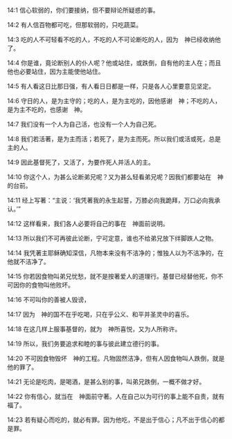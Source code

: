 <a id="1"></a>14:1  信心软弱的，你们要接纳，但不要辩论所疑惑的事。  

<a id="2"></a>14:2  有人信百物都可吃，但那软弱的，只吃蔬菜。  

<a id="3"></a>14:3  吃的人不可轻看不吃的人，不吃的人不可论断吃的人，因为　神已经收纳他了。  

<a id="4"></a>14:4  你是谁，竟论断别人的仆人呢？他或站住，或跌倒，自有他的主人在；而且他也必要站住，因为主能使他站住。  

<a id="5"></a>14:5  有人看这日比那日强，有人看日日都是一样，只是各人心里要意见坚定。  

<a id="6"></a>14:6  守日的人，是为主守的；吃的人，是为主吃的，因他感谢　神；不吃的人，是为主不吃的，也感谢　神。  

<a id="7"></a>14:7  我们没有一个人为自己活，也没有一个人为自己死。  

<a id="8"></a>14:8  我们若活著，是为主而活；若死了，是为主而死。所以我们或活或死，总是主的人。  

<a id="9"></a>14:9  因此基督死了，又活了，为要作死人并活人的主。  

<a id="10"></a>14:10  你这个人，为甚么论断弟兄呢？又为甚么轻看弟兄呢？因我们都要站在　神的台前。  

<a id="11"></a>14:11  经上写著：“主说：‘我凭著我的永生起誓，万膝必向我跪拜，万口必向我承认。’”  

<a id="12"></a>14:12  这样看来，我们各人必要将自己的事在　神面前说明。  

<a id="13"></a>14:13  所以我们不可再彼此论断，宁可定意，谁也不给弟兄放下绊脚跌人之物。  

<a id="14"></a>14:14  我凭著主耶稣确知深信，凡物本来没有不洁净的；惟独人以为不洁净的，在他就不洁净了。  

<a id="15"></a>14:15  你若因食物叫弟兄忧愁，就不是按著爱人的道理行。基督已经替他死，你不可因你的食物叫他败坏。  

<a id="16"></a>14:16  不可叫你的善被人毁谤，  

<a id="17"></a>14:17  因为　神的国不在乎吃喝，只在乎公义、和平并圣灵中的喜乐。  

<a id="18"></a>14:18  在这几样上服事基督的，就为　神所喜悦，又为人所称许。  

<a id="19"></a>14:19  所以，我们务要追求和睦的事与彼此建立德行的事。  

<a id="20"></a>14:20  不可因食物毁坏　神的工程。凡物固然洁净，但有人因食物叫人跌倒，就是他的罪了。  

<a id="21"></a>14:21  无论是吃肉，是喝酒，是甚么别的事，叫弟兄跌倒，一概不做才好。  

<a id="22"></a>14:22  你有信心，就当在　神面前守著。人在自己以为可行的事上能不自责，就有福了。  

<a id="23"></a>14:23  若有疑心而吃的，就必有罪。因为他吃，不是出于信心；凡不出于信心的都是罪。  
